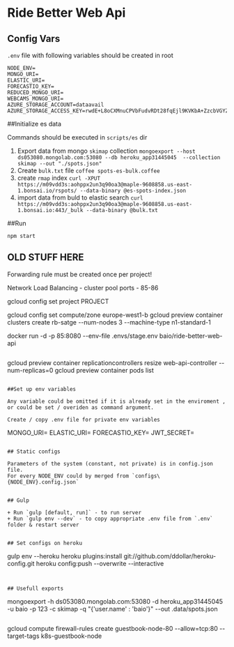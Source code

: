 Ride Better Web Api
===================

## Config Vars

`.env` file with following variables should be created in root 

```
NODE_ENV=
MONGO_URI=
ELASTIC_URI=
FORECASTIO_KEY=
REDUCED_MONGO_URI=
WEBCAMS_MONGO_URI=
AZURE_STORAGE_ACCOUNT=dataavail
AZURE_STORAGE_ACCESS_KEY=rwdE+L8oCXMnuCPVbFudvRDt28fqEjl9KVKbA+ZzcbVGYZQ6OR7YyK95Pk+QSNGEsgb3k6ZL4wctZFz5bhl26A==
```

##Initialize es data

Commands should be executed in `scripts/es` dir

1. Export data from mongo `skimap` collection
`mongoexport --host ds053080.mongolab.com:53080 --db heroku_app31445045  --collection skimap --out "./spots.json"`
2. Create `bulk.txt` file
`coffee spots-es-bulk.coffee`
3. create `rmap` index 
`curl -XPUT https://m09vdd3s:aohppx2un3q90oa3@maple-9608858.us-east-1.bonsai.io/rspots/ --data-binary @es-spots-index.json`
4. import data from buld to  elastic search
`curl https://m09vdd3s:aohppx2un3q90oa3@maple-9608858.us-east-1.bonsai.io:443/_bulk --data-binary @bulk.txt`
 
##Run

`npm start`
 
## OLD STUFF HERE

Forwarding rule must be created once per project! 

Network Load Balancing - cluster pool ports - 85-86

gcloud config set project PROJECT

gcloud config set compute/zone europe-west1-b
gcloud preview container clusters create rb-satge --num-nodes 3 --machine-type n1-standard-1


docker run -d -p 85:8080 --env-file .envs/stage.env baio/ride-better-web-api 

```

```
gcloud preview container replicationcontrollers resize web-api-controller --num-replicas=0
gcloud preview container pods list

```

##Set up env variables

Any variable could be omitted if it is already set in the enviroment , or could be set / overiden as command argument.

Create / copy .env file for private env variables

```
MONGO_URI=
ELASTIC_URI=
FORECASTIO_KEY=
JWT_SECRET=
```

## Static configs

Parameters of the system (constant, not private) is in config.json file.
For every NODE_ENV could by merged from `configs\{NODE_ENV}.config.json`


## Gulp

+ Run `gulp [default, run]` - to run server
+ Run `gulp env --dev` - to copy appropriate .env file from `.env` folder & restart server


## Set configs on heroku

```
gulp env --heroku
heroku plugins:install git://github.com/ddollar/heroku-config.git
heroku config:push --overwrite --interactive
```


## Usefull exports

```
mongoexport -h ds053080.mongolab.com:53080 -d heroku_app31445045 -u baio -p 123 -c skimap -q "{'user.name' : 'baio'}" --out .data/spots.json
```

```
gcloud compute firewall-rules create guestbook-node-80 --allow=tcp:80 --target-tags k8s-guestbook-node
```